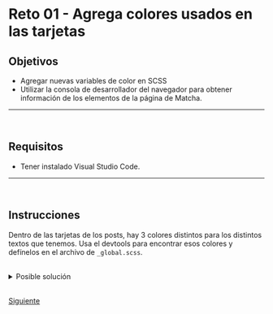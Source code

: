 # Reto 01 - Agrega colores usados en las tarjetas

## Objetivos
- Agregar nuevas variables de color en SCSS
- Utilizar la consola de desarrollador del navegador para obtener información de los elementos de la página de Matcha.

---
<br/>

## Requisitos
- Tener instalado Visual Studio Code.

---
<br/>

## Instrucciones

Dentro de las tarjetas de los posts, hay 3 colores distintos para los distintos
textos que tenemos. Usa el devtools para encontrar esos colores y defínelos en
el archivo de `_global.scss`.

<br/>

<details>
  <summary>Posible solución</summary>

Definimos los colores en `_global.scss`:

```scss{7-9}
/** _global.scss */

/** colores */
$dark-green-title: #025157;
$dark-green-text: #135359;
$white: #ffffff;
$gray: #4a4a4a;
$light-gray: #979797;
$light-green: #67b54b;
```

</details>

<br/>

[Siguiente](../reto-02/README.md)